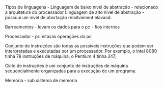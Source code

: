 Tipos de linguagens -
Linguagem de baixo nível de abstração - relacionado a arquitetura do processador
Linguagem de alto nível de abstração - possuui um nível de absrtação relaitvament elavaod.


Barreamentos - levam os dados para o pc - fios internos 

Processador - primitavas operações do pc

Conjunto de instruções são todas as possíveis instruções que podem ser interpretadas e executadas por um processador. Por exemplo, o Intel 8080 tinha 78 instruções de máquina, o Pentium 4 tinha 247;

Ciclo de instruções é um conjunto de instruções de máquina sequencialmente organizadas para a execução de um programa.

Memoria - sub sistema de memoria 
